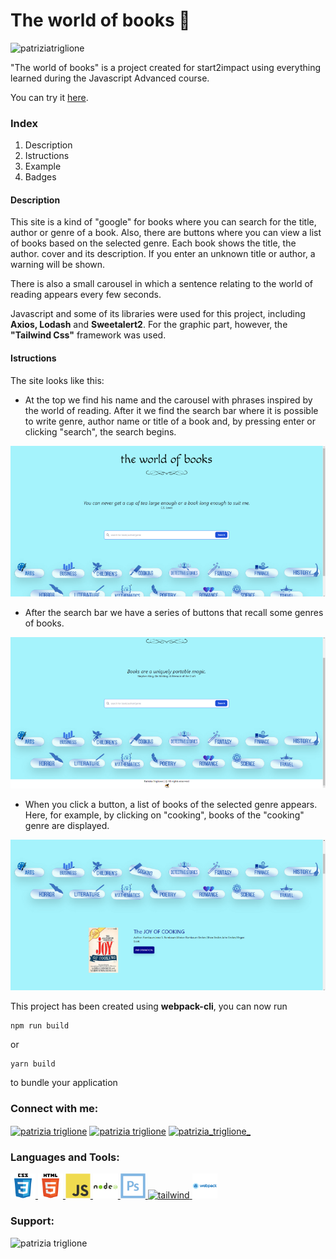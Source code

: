 # The world of books   :open_book:

<p align="left"> <img src="https://komarev.com/ghpvc/?username=patriziatriglione&label=Profile%20views&color=0e75b6&style=flat" alt="patriziatriglione" /> </p>

"The world of books" is a project created for start2impact using everything learned during the Javascript Advanced course.

You can try it [here](https://the-world-of-books.netlify.app/).

### Index
1. Description
2. Istructions
3. Example
4. Badges

#### Description
This site is a kind of "google" for books where you can search for the title, author or genre of a book. 
Also, there are buttons where you can view a list of books based on the selected genre. 
Each book shows the title, the author. cover and its description.
If you enter an unknown title or author, a warning will be shown.

There is also a small carousel in which a sentence relating to the world of reading appears every few seconds.

Javascript and some of its libraries were used for this project, including <b>Axios, Lodash</b> and <b>Sweetalert2</b>.
For the graphic part, however, the <b>"Tailwind Css"</b> framework was used.

#### Istructions
The site looks like this:

- At the top we find his name and the carousel with phrases inspired by the world of reading.
After it we find the search bar where it is possible to write genre, author name or title of a book and, by pressing enter or clicking "search", the search begins.

![site](https://github.com/patriziatriglione/books/blob/main/src/images/screen/site.png)

- After the search bar we have a series of buttons that recall some genres of books.

![sitebutton](https://github.com/patriziatriglione/books/blob/main/src/images/screen/sitebutton.png)

- When you click a button, a list of books of the selected genre appears. Here, for example, by clicking on "cooking", books of the "cooking" genre are displayed.

![button](https://github.com/patriziatriglione/books/blob/main/src/images/screen/button.png)



This project has been created using **webpack-cli**, you can now run

```
npm run build
```

or

```
yarn build
```

to bundle your application




<h3 align="left">Connect with me:</h3>
<p align="left">
<a href="https://linkedin.com/in/patrizia triglione" target="blank"><img align="center" src="https://raw.githubusercontent.com/rahuldkjain/github-profile-readme-generator/master/src/images/icons/Social/linked-in-alt.svg" alt="patrizia triglione" height="30" width="40" /></a>
<a href="https://fb.com/patrizia triglione" target="blank"><img align="center" src="https://raw.githubusercontent.com/rahuldkjain/github-profile-readme-generator/master/src/images/icons/Social/facebook.svg" alt="patrizia triglione" height="30" width="40" /></a>
<a href="https://instagram.com/patrizia_triglione_" target="blank"><img align="center" src="https://raw.githubusercontent.com/rahuldkjain/github-profile-readme-generator/master/src/images/icons/Social/instagram.svg" alt="patrizia_triglione_" height="30" width="40" /></a>
</p>

<h3 align="left">Languages and Tools:</h3>
<p align="left"> <a href="https://www.w3schools.com/css/" target="_blank" rel="noreferrer"> <img src="https://raw.githubusercontent.com/devicons/devicon/master/icons/css3/css3-original-wordmark.svg" alt="css3" width="40" height="40"/> </a> <a href="https://www.w3.org/html/" target="_blank" rel="noreferrer"> <img src="https://raw.githubusercontent.com/devicons/devicon/master/icons/html5/html5-original-wordmark.svg" alt="html5" width="40" height="40"/> </a> <a href="https://developer.mozilla.org/en-US/docs/Web/JavaScript" target="_blank" rel="noreferrer"> <img src="https://raw.githubusercontent.com/devicons/devicon/master/icons/javascript/javascript-original.svg" alt="javascript" width="40" height="40"/> </a> <a href="https://nodejs.org" target="_blank" rel="noreferrer"> <img src="https://raw.githubusercontent.com/devicons/devicon/master/icons/nodejs/nodejs-original-wordmark.svg" alt="nodejs" width="40" height="40"/> </a> <a href="https://www.photoshop.com/en" target="_blank" rel="noreferrer"> <img src="https://raw.githubusercontent.com/devicons/devicon/master/icons/photoshop/photoshop-line.svg" alt="photoshop" width="40" height="40"/> </a> <a href="https://tailwindcss.com/" target="_blank" rel="noreferrer"> <img src="https://www.vectorlogo.zone/logos/tailwindcss/tailwindcss-icon.svg" alt="tailwind" width="40" height="40"/> </a> <a href="https://webpack.js.org" target="_blank" rel="noreferrer"> <img src="https://raw.githubusercontent.com/devicons/devicon/d00d0969292a6569d45b06d3f350f463a0107b0d/icons/webpack/webpack-original-wordmark.svg" alt="webpack" width="40" height="40"/> </a> </p>

<h3 align="left">Support:</h3>
<p><a href="https://www.buymeacoffee.com/patrizia triglione"> <img align="left" src="https://cdn.buymeacoffee.com/buttons/v2/default-yellow.png" height="50" width="210" alt="patrizia triglione" /></a></p><br><br>


